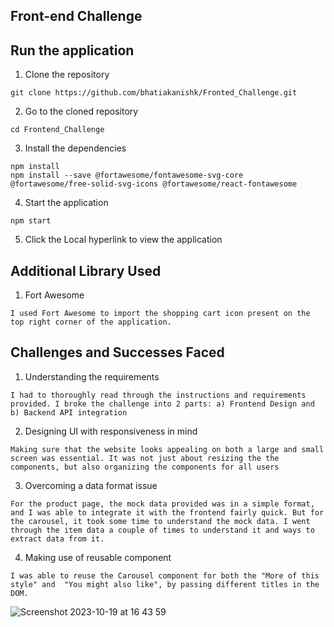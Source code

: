 ## Front-end Challenge

## Run the application

1) Clone the repository
```
git clone https://github.com/bhatiakanishk/Fronted_Challenge.git
```

2) Go to the cloned repository
```
cd Frontend_Challenge
```

3) Install the dependencies
```
npm install
npm install --save @fortawesome/fontawesome-svg-core @fortawesome/free-solid-svg-icons @fortawesome/react-fontawesome 
```

4) Start the application
```
npm start
```

5) Click the Local hyperlink to view the application

## Additional Library Used

1) Fort Awesome
```
I used Fort Awesome to import the shopping cart icon present on the top right corner of the application.
```

## Challenges and Successes Faced

1) Understanding the requirements
```
I had to thoroughly read through the instructions and requirements provided. I broke the challenge into 2 parts: a) Frontend Design and b) Backend API integration
```

2) Designing UI with responsiveness in mind
```
Making sure that the website looks appealing on both a large and small screen was essential. It was not just about resizing the the components, but also organizing the components for all users
```

3) Overcoming a data format issue
```
For the product page, the mock data provided was in a simple format, and I was able to integrate it with the frontend fairly quick. But for the carousel, it took some time to understand the mock data. I went through the item data a couple of times to understand it and ways to extract data from it.
```

4) Making use of reusable component
```
I was able to reuse the Carousel component for both the "More of this style" and  "You might also like", by passing different titles in the DOM.
```

![Screenshot 2023-10-19 at 16 43 59](https://github.com/bhatiakanishk/Fronted_Challenge_CrossingMinds/assets/90340546/540244f4-0376-4f70-be51-d460731c4d42)

